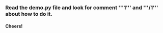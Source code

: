 ### Read the demo.py file and look for comment '''1''' and '''/1''' about how to do it.

#### Cheers!
